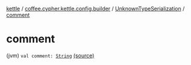[kettle](../../index.md) / [coffee.cypher.kettle.config.builder](../index.md) / [UnknownTypeSerialization](index.md) / [comment](./comment.md)

# comment

(jvm) `val comment: `[`String`](https://kotlinlang.org/api/latest/jvm/stdlib/kotlin/-string/index.html) [(source)](https://github.com/Cypher121/kettle/blob/master/src/main/kotlin/coffee/cypher/kettle/config/builder/UnknownTypeSerialization.kt#L4)